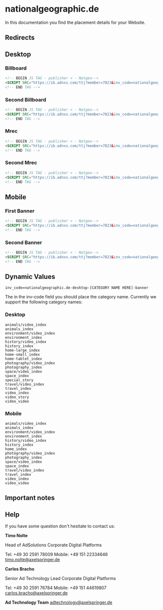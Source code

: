 # nationalgeographic.de

In this documentation you find the placement details for your Website.  

## Redirects 
## Desktop
### Billboard

```html
<!-- BEGIN JS TAG - publisher < - Natgeo-->
<SCRIPT SRC="https://ib.adnxs.com/ttj?member=7823&inv_code=nationalgeographic.de-desktop-home-large_index-billboard&size=970x250&promo_sizes=800x250&psa=0&promo_alignment=[center]&cb=[CACHEBUSTER]&pubclick=[INSERT_CLICK_TAG]" TYPE="text/javascript"></SCRIPT>
<!-- END TAG -->
```

### Second Billboard

```html
<!-- BEGIN JS TAG - publisher < - Natgeo-->
<SCRIPT SRC="https://ib.adnxs.com/ttj?member=7823&inv_code=nationalgeographic.de-desktop-home-large_index-billboard_btf&size=970x250&promo_sizes=800x250&psa=0&promo_alignment=[center]&cb=[CACHEBUSTER]&pubclick=[INSERT_CLICK_TAG]" TYPE="text/javascript"></SCRIPT>
<!-- END TAG -->
```

### Mrec

```html
<!-- BEGIN JS TAG - publisher < - Natgeo-->
<SCRIPT SRC="https://ib.adnxs.com/ttj?member=7823&inv_code=nationalgeographic.de-desktop-home-large_index-mrec&size=300x250&promo_sizes=300x600&psa=0&promo_alignment=[center]&cb=[CACHEBUSTER]&pubclick=[INSERT_CLICK_TAG]" TYPE="text/javascript"></SCRIPT>
<!-- END TAG -->
```

### Second Mrec

```html
<!-- BEGIN JS TAG - publisher < - Natgeo-->
<SCRIPT SRC="https://ib.adnxs.com/ttj?member=7823&inv_code=nationalgeographic.de-desktop-home-large_index-mrec_btf&size=300x250&promo_sizes=300x600&psa=0&promo_alignment=[center]&cb=[CACHEBUSTER]&pubclick=[INSERT_CLICK_TAG]" TYPE="text/javascript"></SCRIPT>
<!-- END TAG -->
```

## Mobile

### First Banner

```html
<!-- BEGIN JS TAG - publisher < - Natgeo-->
<SCRIPT SRC="https://ib.adnxs.com/ttj?member=7823&inv_code=nationalgeographic.de-mew-home-large_index-banner&size=300x250&promo_sizes=320x50,320x75,320x160&psa=0&promo_alignment=[center]&cb=[CACHEBUSTER]&pubclick=[INSERT_CLICK_TAG]" TYPE="text/javascript"></SCRIPT>
<!-- END TAG -->
```

### Second Banner

```html
<!-- BEGIN JS TAG - publisher < - Natgeo-->
<SCRIPT SRC="https://ib.adnxs.com/ttj?member=7823&inv_code=nationalgeographic.de-mew-home-large_index-mrec&size=300x250&promo_sizes=320x50,320x75,320x160&psa=0&promo_alignment=[center]&cb=[CACHEBUSTER]&pubclick=[INSERT_CLICK_TAG]" TYPE="text/javascript"></SCRIPT>
<!-- END TAG -->
```

## Dynamic Values

`inv_code=nationalgeographic.de-desktop-[CATEGORY NAME HERE]-banner`

The in the inv-code field you should place the category name. Currently we support the following category names:
### Desktop 
```
animals/video_index
animals_index
environment/video_index
environment_index
history/video_index
history_index
home-large_index
home-small_index
home-tablet_index
photography/video_index
photography_index
space/video_index
space_index
special_story
travel/video_index
travel_index
video_index
video_story
video_video
```
### Mobile
```
animals/video_index
animals_index
environment/video_index
environment_index
history/video_index
history_index
home_index
photography/video_index
photography_index
space/video_index
space_index
travel/video_index
travel_index
video_index
video_video

```



## Important notes



## Help

If you have some question don't hesitate to contact us:


__Timo Nolte__
 
  Head of AdSolutions
  Corporate Digital Platforms

  Tel: +49 30 2591 78009
  Mobile: +49 151 22334646 
  timo.nolte@axelspringer.de


__Carlos Bracho__
 
  Senior Ad Technology Lead 
  Corporate Digital Platforms
  
  Tel: +49 30 2591 76784
  Mobile: +49 151 44619807 
  carlos.bracho@axelspringer.de

__Ad Technology Team__
  adtechnology@axelspringer.de
  
